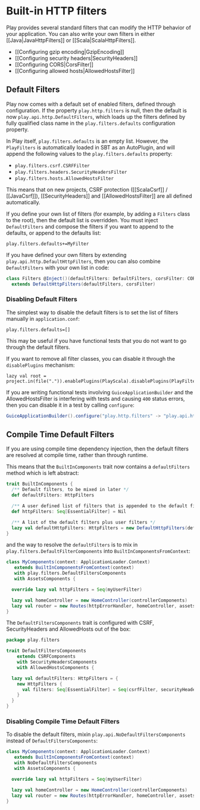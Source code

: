 <!--- Copyright (C) 2009-2017 Lightbend Inc. <https://www.lightbend.com> -->
# Built-in HTTP filters

Play provides several standard filters that can modify the HTTP behavior of your application. You can also write your own filters in either [[Java|JavaHttpFilters]] or [[Scala|ScalaHttpFilters]].

- [[Configuring gzip encoding|GzipEncoding]]
- [[Configuring security headers|SecurityHeaders]]
- [[Configuring CORS|CorsFilter]]
- [[Configuring allowed hosts|AllowedHostsFilter]]

## Default Filters

Play now comes with a default set of enabled filters, defined through configuration.  If the property `play.http.filters` is null, then the default is now `play.api.http.DefaultFilters`, which loads up the filters defined by fully qualified class name in the `play.filters.defaults` configuration property.

In Play itself, `play.filters.defaults` is an empty list.  However, the `PlayFilters` is automatically loaded in SBT as an AutoPlugin, and will append the following values to the `play.filters.defaults` property:

* `play.filters.csrf.CSRFFilter`
* `play.filters.headers.SecurityHeadersFilter`
* `play.filters.hosts.AllowedHostsFilter`

This means that on new projects, CSRF protection ([[ScalaCsrf]] / [[JavaCsrf]]), [[SecurityHeaders]] and [[AllowedHostsFilter]] are all defined automatically.

If you define your own list of filters (for example, by adding a `Filters` class to the root), then the default list is overridden.  You must inject `DefaultFilters` and compose the filters if you want to append to the defaults, or append to the defaults list:

```
play.filters.defaults+=MyFilter
```

If you have defined your own filters by extending `play.api.http.DefaultHttpFilters`, then you can also combine `DefaultFilters` with your own list in code:

```scala
class Filters @Inject()(defaultFilters: DefaultFilters, corsFilter: CORSFilter)
  extends DefaultHttpFilters(defaultFilters, corsFilter)
```

### Disabling Default Filters

The simplest way to disable the default filters is to set the list of filters manually in `application.conf`:

```
play.filters.defaults=[]
```

This may be useful if you have functional tests that you do not want to go through the default filters.

If you want to remove all filter classes, you can disable it through the `disablePlugins` mechanism:

```
lazy val root = project.in(file(".")).enablePlugins(PlayScala).disablePlugins(PlayFilters)
```

If you are writing functional tests involving `GuiceApplicationBuilder` and the AllowedHostsFilter is interfering with tests and causing `400` status errors, then you can disable it in a test by calling `configure`:

```scala
GuiceApplicationBuilder().configure("play.http.filters" -> "play.api.http.NoHttpFilters")
```

## Compile Time Default Filters

If you are using compile time dependency injection, then the default filters are resolved at compile time, rather than through runtime.  

This means that the `BuiltInComponents` trait now contains a `defaultFilters` method which is left abstract: 

```scala
trait BuiltInComponents {
  /** Default filters, to be mixed in later */
  def defaultFilters: HttpFilters

  /** A user defined list of filters that is appended to the default filters */
  def httpFilters: Seq[EssentialFilter] = Nil

  /** A list of the default filters plus user filters */
  lazy val defaultHttpFilters: HttpFilters = new DefaultHttpFilters(defaultFilters, httpFilters: _*)
}
```

and the way to resolve the `defaultFilters` is to mix in `play.filters.DefaultFilterComponents` into `BuiltInComponentsFromContext`:

```scala
class MyComponents(context: ApplicationLoader.Context)
   extends BuiltInComponentsFromContext(context)
   with play.filters.DefaultFiltersComponents
   with AssetsComponents {

  override lazy val httpFilters = Seq(myUserFilter)

  lazy val homeController = new HomeController(controllerComponents)
  lazy val router = new Routes(httpErrorHandler, homeController, assets)
}
```

The `DefaultFiltersComponents` trait is configured with CSRF, SecurityHeaders and AllowedHosts out of the box:

```scala
package play.filters

trait DefaultFiltersComponents
    extends CSRFComponents
    with SecurityHeadersComponents
    with AllowedHostsComponents {

  lazy val defaultFilters: HttpFilters = {
    new HttpFilters {
      val filters: Seq[EssentialFilter] = Seq(csrfFilter, securityHeadersFilter, allowedHostsFilter)
    }
  }
}
```

### Disabling Compile Time Default Filters

To disable the default filters, mixin `play.api.NoDefaultFiltersComponents` instead of `DefaultFiltersComponents`:

```scala
class MyComponents(context: ApplicationLoader.Context)
   extends BuiltInComponentsFromContext(context)
   with NoDefaultFiltersComponents
   with AssetsComponents {

  override lazy val httpFilters = Seq(myUserFilter)

  lazy val homeController = new HomeController(controllerComponents)
  lazy val router = new Routes(httpErrorHandler, homeController, assets)
}
```